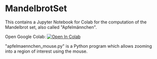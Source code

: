 # MandelbrotSet
This contains a Jupyter Notebook for Colab for the computation of the Mandelbrot set, also called "Apfelmännchen".

Open Google Colab:
[![Open In Colab](https://colab.research.google.com/assets/colab-badge.svg)](https://colab.research.google.com/github/TUIlmenauAMS/MandelbrotSet/blob/master/apfelmaennchen.ipynb)

"apfelmaennchen_mouse.py" is a Python program which allows zooming into a region of interest using the mouse.
